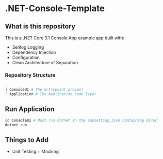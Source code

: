 # .NET-Console-Template

## What is this repository

This is a .NET Core 3.1 Console App example app built with:

- Serilog Logging
- Dependency Injection
- Configuration
- Clean Architecture of Separation

### Repository Structure

```bash
.
├ ConsoleUI # The entrypoint project
└ Application # The Application code layer
```

## Run Application

```bash
cd ConsoleUI # Must run dotnet in the appsetting.json containing directory
dotnet run
```

## Things to Add

- Unit Testing + Mocking
